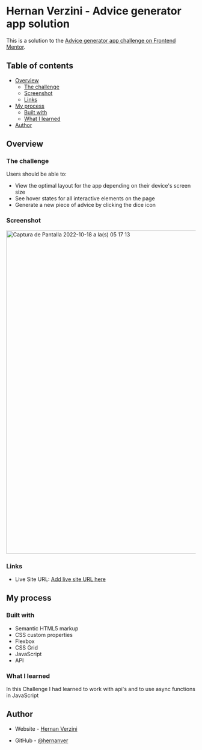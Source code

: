 # Hernan Verzini - Advice generator app solution

This is a solution to the [Advice generator app challenge on Frontend Mentor](https://www.frontendmentor.io/challenges/advice-generator-app-QdUG-13db). 

## Table of contents

- [Overview](#overview)
  - [The challenge](#the-challenge)
  - [Screenshot](#screenshot)
  - [Links](#links)
- [My process](#my-process)
  - [Built with](#built-with)
  - [What I learned](#what-i-learned)
- [Author](#author)


## Overview

### The challenge

Users should be able to:

- View the optimal layout for the app depending on their device's screen size
- See hover states for all interactive elements on the page
- Generate a new piece of advice by clicking the dice icon

### Screenshot

<img width="860" alt="Captura de Pantalla 2022-10-18 a la(s) 05 17 13" src="https://user-images.githubusercontent.com/99434648/196377248-283a672b-e5fe-4a0a-a8c3-996b54b82229.png">



### Links

- Live Site URL: [Add live site URL here](https://your-live-site-url.com)

## My process

### Built with

- Semantic HTML5 markup
- CSS custom properties
- Flexbox
- CSS Grid
- JavaScript
- API


### What I learned

In this Challenge I had learned to work with api's and to use async functions in JavaScript



## Author

- Website - [Hernan Verzini](https://hernanverzini.pythonanywhere.com)

- GitHub - [@hernanver](https://www.github.com/hernanver)

